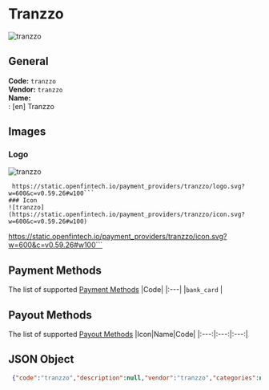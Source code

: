 # Tranzzo 
![tranzzo](https://static.openfintech.io/payment_providers/tranzzo/logo.svg?w=600&c=v0.59.26#w100)  
## General 
**Code:** `tranzzo`  
**Vendor:** `tranzzo`  
**Name:**  
:	[en] Tranzzo  
## Images 
### Logo 
![tranzzo](https://static.openfintech.io/payment_providers/tranzzo/logo.svg?w=600&c=v0.59.26#w100)  
```
 https://static.openfintech.io/payment_providers/tranzzo/logo.svg?w=600&c=v0.59.26#w100```  
### Icon 
![tranzzo](https://static.openfintech.io/payment_providers/tranzzo/icon.svg?w=600&c=v0.59.26#w100)  
```
 https://static.openfintech.io/payment_providers/tranzzo/icon.svg?w=600&c=v0.59.26#w100```  
## Payment Methods 
The list of supported  [Payment Methods](#) 
|Code| 
|:---| 
|`bank_card` | 
 
## Payout Methods 
The list of supported  [Payout Methods](#) 
|Icon|Name|Code| 
|:---:|:---:|:---:| 
 
## JSON Object 
```json
 {"code":"tranzzo","description":null,"vendor":"tranzzo","categories":null,"countries":null,"payment_method":["bank_card"],"payout_method":[],"metadata":null,"name":{"en":"Tranzzo"}}```  
